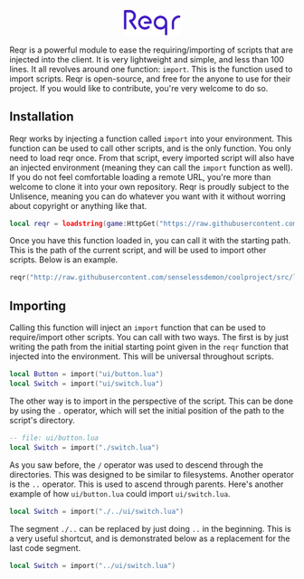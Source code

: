 <p align="center"><img src="https://raw.githubusercontent.com/senselessdemon/reqr/master/logo.png" width="20%" height="20%"></p>

Reqr is a powerful module to ease the requiring/importing of scripts that are injected into the client. It is very lightweight and simple, and less than 100 lines. It all revolves around one function: `import`. This is the function used to import scripts. Reqr is open-source, and free for the anyone to use for their project. If you would like to contribute, you're very welcome to do so.
## Installation
Reqr works by injecting a function called `import` into your environment. This function can be used to call other scripts, and is the only function. You only need to load reqr once. From that script, every imported script will also have an injected environment (meaning they can call the `import` function as well). If you do not feel comfortable loading a remote URL, you're more than welcome to clone it into your own repository. Reqr is proudly subject to the Unlisence, meaning you can do whatever you want with it without worring about copyright or anything like that.
```lua
local reqr = loadstring(game:HttpGet("https://raw.githubusercontent.com/senselessdemon/reqr/main/init.lua", true))
```
Once you have this function loaded in, you can call it with the starting path. This is the path of the current script, and will be used to import other scripts. Below is an example. 
```lua
reqr("http://raw.githubusercontent.com/senselessdemon/coolproject/src/lol.lua")
```

## Importing
Calling this function will inject an `import` function that can be used to require/import other scripts. You can call with two ways. The first is by just writing the path from the initial starting point given in the `reqr` function that injected into the environment. This will be universal throughout scripts.
```lua
local Button = import("ui/button.lua")
local Switch = import("ui/switch.lua")
```
The other way is to import in the perspective of the script. This can be done by using the `.` operator, which will set the initial position of the path to the script's directory.
```lua
-- file: ui/button.lua
local Switch = import("./switch.lua")
```
As you saw before, the `/` operator was used to descend through the directories. This was designed to be similar to filesystems.
Another operator is the `..` operator. This is used to ascend through parents. Here's another example of how `ui/button.lua` could import `ui/switch.lua`.
```lua
local Switch = import("./../ui/switch.lua")
```
The segment `./..` can be replaced by just doing `..` in the beginning. This is a very useful shortcut, and is demonstrated below as a replacement for the last code segment.
```lua
local Switch = import("../ui/switch.lua")
```
